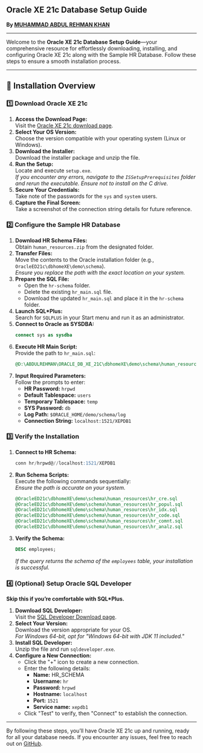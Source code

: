 ## Oracle XE 21c Database Setup Guide

**By [MUHAMMAD ABDUL REHMAN KHAN](https://github.com/mabdulrehmankhan)**

---

Welcome to the **Oracle XE 21c Database Setup Guide**—your comprehensive resource for effortlessly downloading, installing, and configuring Oracle XE 21c along with the Sample HR Database. Follow these steps to ensure a smooth installation process.

---

## 🚀 Installation Overview

### 1️⃣ Download Oracle XE 21c

1. **Access the Download Page:**  
   Visit the [Oracle XE 21c download page](https://www.oracle.com/database/technologies/xe-downloads.html).
2. **Select Your OS Version:**  
   Choose the version compatible with your operating system (Linux or Windows).
3. **Download the Installer:**  
   Download the installer package and unzip the file.
4. **Run the Setup:**  
   Locate and execute `setup.exe`.  
   *If you encounter any errors, navigate to the `ISSetupPrerequisites` folder and rerun the executable. Ensure not to install on the C drive.*
5. **Secure Your Credentials:**  
   Take note of the passwords for the `sys` and `system` users.
6. **Capture the Final Screen:**  
   Take a screenshot of the connection string details for future reference.

### 2️⃣ Configure the Sample HR Database

1. **Download HR Schema Files:**  
   Obtain `human_resources.zip` from the designated folder.
2. **Transfer Files:**  
   Move the contents to the Oracle installation folder (e.g., `OracleED21c\dbhomeXE\demo\schema`).  
   *Ensure you replace the path with the exact location on your system.*
3. **Prepare the SQL File:**  
   - Open the `hr-schema` folder.
   - Delete the existing `hr_main.sql` file.
   - Download the updated `hr_main.sql` and place it in the `hr-schema` folder.
4. **Launch SQL*Plus:**  
   Search for `SQLPLUS` in your Start menu and run it as an administrator.
5. **Connect to Oracle as SYSDBA:**
    ```sql
    connect sys as sysdba
    ```
6. **Execute HR Main Script:**  
   Provide the path to `hr_main.sql`:
    ```sql
    @D:\ABDULREHMAN\ORACLE_DB_XE_21C\dbhomeXE\demo\schema\human_resources\hr_main.sql
    ```
7. **Input Required Parameters:**  
   Follow the prompts to enter:
   - **HR Password:** `hrpwd`
   - **Default Tablespace:** `users`
   - **Temporary Tablespace:** `temp`
   - **SYS Password:** `db`
   - **Log Path:** `$ORACLE_HOME/demo/schema/log`
   - **Connection String:** `localhost:1521/XEPDB1`

### 3️⃣ Verify the Installation

1. **Connect to HR Schema:**
    ```sql
    conn hr/hrpwd@//localhost:1521/XEPDB1
    ```
2. **Run Schema Scripts:**  
   Execute the following commands sequentially:  
   *Ensure the path is accurate on your system.*
    ```sql
    @OracleED21c\dbhomeXE\demo\schema\human_resources\hr_cre.sql
    @OracleED21c\dbhomeXE\demo\schema\human_resources\hr_popul.sql
    @OracleED21c\dbhomeXE\demo\schema\human_resources\hr_idx.sql
    @OracleED21c\dbhomeXE\demo\schema\human_resources\hr_code.sql
    @OracleED21c\dbhomeXE\demo\schema\human_resources\hr_comnt.sql
    @OracleED21c\dbhomeXE\demo\schema\human_resources\hr_analz.sql
    ```
3. **Verify the Schema:**
    ```sql
    DESC employees;
    ```
   *If the query returns the schema of the `employees` table, your installation is successful.*

### 4️⃣ (Optional) Setup Oracle SQL Developer

**Skip this if you’re comfortable with SQL*Plus.**

1. **Download SQL Developer:**  
   Visit the [SQL Developer Download page](https://www.oracle.com/database/sqldeveloper/technologies/download/).
2. **Select Your Version:**  
   Download the version appropriate for your OS.  
   *For Windows 64-bit, opt for "Windows 64-bit with JDK 11 included."*
3. **Install SQL Developer:**  
   Unzip the file and run `sqldeveloper.exe`.
4. **Configure a New Connection:**
   - Click the "+" icon to create a new connection.
   - Enter the following details:
     - **Name:** HR_SCHEMA
     - **Username:** `hr`
     - **Password:** `hrpwd`
     - **Hostname:** `localhost`
     - **Port:** `1521`
     - **Service name:** `xepdb1`
   - Click "Test" to verify, then "Connect" to establish the connection.

---

By following these steps, you’ll have Oracle XE 21c up and running, ready for all your database needs. If you encounter any issues, feel free to reach out on [GitHub](https://github.com/mabdulrehmankhan).
